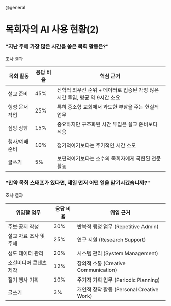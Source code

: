 @general

# 목회자의 AI 사용 현황(2)

### "지난 주에 가장 많은 시간을 쏟은 목회 활동은?"

조사 결과

| 목회 활동      | 응답 비율 | 핵심 근거                                                                    |
| -------------- | --------- | ---------------------------------------------------------------------------- |
| 설교 준비      | 45%       | 신학적 최우선 순위 + 데이터로 입증된 가장 많은 시간 투입, 평균 약 9시간 소요 |
| 행정·문서 작업 | 25%       | 특히 중소형 교회에서 과도한 부담을 주는 현실적 업무                          |
| 심방·상담      | 15%       | 중요하지만 구조화된 시간 투입은 설교 준비보다 적음                           |
| 행사/예배 준비 | 10%       | 정기적이기보다는 주기적인 시간 소모                                          |
| 글쓰기         | 5%        | 보편적이기보다는 소수의 목회자에게 국한된 전문 활동                          |

### "만약 목회 스태프가 있다면, 제일 먼저 어떤 일을 맡기시겠습니까?"

조사 결과

| 위임할 업무            | 응답 비율 | 위임 근거                                 |
| ---------------------- | --------- | ----------------------------------------- |
| 주보·공지 작성         | 30%       | 반복적 행정 업무 (Repetitive Admin)       |
| 설교 자료 조사 및 주해 | 25%       | 연구 지원 (Research Support)              |
| 성도 데이터 관리       | 20%       | 시스템 관리 (System Management)           |
| 소셜미디어 콘텐츠 제작 | 12%       | 창의적 소통 (Creative Communication)      |
| 절기 행사 기획         | 10%       | 주기적 기획 업무 (Periodic Planning)      |
| 글쓰기                 | 3%        | 개인적 창작 활동 (Personal Creative Work) |
